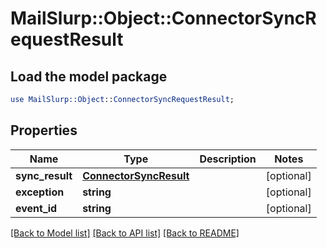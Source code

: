 # MailSlurp::Object::ConnectorSyncRequestResult

## Load the model package
```perl
use MailSlurp::Object::ConnectorSyncRequestResult;
```

## Properties
Name | Type | Description | Notes
------------ | ------------- | ------------- | -------------
**sync_result** | [**ConnectorSyncResult**](ConnectorSyncResult) |  | [optional] 
**exception** | **string** |  | [optional] 
**event_id** | **string** |  | [optional] 

[[Back to Model list]](../README#documentation-for-models) [[Back to API list]](../README#documentation-for-api-endpoints) [[Back to README]](../README)


